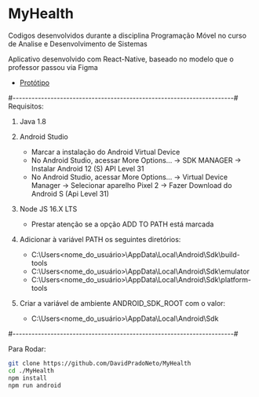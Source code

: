 # MyHealth
Codigos desenvolvidos durante a disciplina Programação Móvel no curso de Analise e Desenvolvimento de Sistemas

Aplicativo desenvolvido com React-Native, baseado no modelo que o professor passou via Figma
* [Protótipo](https://www.figma.com/file/dg4NfC6ha9XdOzaBTrYWIh/MyHealth-mobile-(Copy))



#----------------------------------------------------------------------#
Requisitos: 

1. Java 1.8

2. Android Studio
   - Marcar a instalação do Android Virtual Device
   - No Android Studio, acessar More Options... -> SDK MANAGER -> Instalar Android 12 (S) API Level 31
   - No Android Studio, acessar More Options... -> Virtual Device Manager -> Selecionar aparelho Pixel 2 -> Fazer Download do Android S (Api Level 31)
   
3. Node JS 16.X LTS
   - Prestar atenção se a opção ADD TO PATH está marcada
   
4. Adicionar à variável PATH os seguintes diretórios:
   - C:\Users\<nome_do_usuário>\AppData\Local\Android\Sdk\build-tools
   - C:\Users\<nome_do_usuário>\AppData\Local\Android\Sdk\emulator
   - C:\Users\<nome_do_usuário>\AppData\Local\Android\Sdk\platform-tools
   
5. Criar a variável de ambiente ANDROID_SDK_ROOT com o valor:
   - C:\Users\<nome_do_usuário>\AppData\Local\Android\Sdk


#----------------------------------------------------------------------#

Para Rodar:

```sh
git clone https://github.com/DavidPradoNeto/MyHealth
cd ./MyHealth
npm install
npm run android
```
